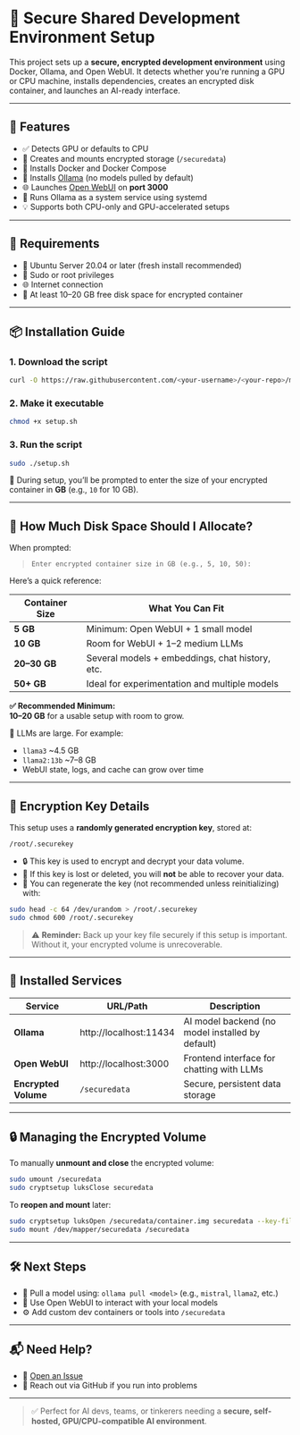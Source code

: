 # 🔐 Secure Shared Development Environment Setup

This project sets up a **secure, encrypted development environment** using Docker, Ollama, and Open WebUI. It detects whether you're running a GPU or CPU machine, installs dependencies, creates an encrypted disk container, and launches an AI-ready interface.

---

## 🚀 Features

- ✅ Detects GPU or defaults to CPU
- 🔐 Creates and mounts encrypted storage (`/securedata`)
- 🐳 Installs Docker and Docker Compose
- 🧠 Installs [Ollama](https://ollama.com) (no models pulled by default)
- 🌐 Launches [Open WebUI](https://github.com/open-webui/open-webui) on **port 3000**
- 🔄 Runs Ollama as a system service using systemd
- 💡 Supports both CPU-only and GPU-accelerated setups

---

## 🧰 Requirements

- 🐧 Ubuntu Server 20.04 or later (fresh install recommended)
- 🔑 Sudo or root privileges
- 🌐 Internet connection
- 💾 At least 10–20 GB free disk space for encrypted container

---

## 📦 Installation Guide

### 1. Download the script

```bash
curl -O https://raw.githubusercontent.com/<your-username>/<your-repo>/main/setup.sh
```

### 2. Make it executable

```bash
chmod +x setup.sh
```

### 3. Run the script

```bash
sudo ./setup.sh
```

📝 During setup, you’ll be prompted to enter the size of your encrypted container in **GB** (e.g., `10` for 10 GB).

---

## 💾 How Much Disk Space Should I Allocate?

When prompted:

> `Enter encrypted container size in GB (e.g., 5, 10, 50):`

Here’s a quick reference:

| Container Size | What You Can Fit                                 |
|----------------|--------------------------------------------------|
| **5 GB**       | Minimum: Open WebUI + 1 small model              |
| **10 GB**      | Room for WebUI + 1–2 medium LLMs                 |
| **20–30 GB**   | Several models + embeddings, chat history, etc.  |
| **50+ GB**     | Ideal for experimentation and multiple models    |

**✅ Recommended Minimum:**  
**10–20 GB** for a usable setup with room to grow.

🧠 LLMs are large. For example:
- `llama3` ~4.5 GB
- `llama2:13b` ~7–8 GB
- WebUI state, logs, and cache can grow over time

---

## 🔐 Encryption Key Details

This setup uses a **randomly generated encryption key**, stored at:

```
/root/.securekey
```

- 🔒 This key is used to encrypt and decrypt your data volume.
- 🧠 If this key is lost or deleted, you will **not** be able to recover your data.
- 🔄 You can regenerate the key (not recommended unless reinitializing) with:

```bash
sudo head -c 64 /dev/urandom > /root/.securekey
sudo chmod 600 /root/.securekey
```

> ⚠️ **Reminder:** Back up your key file securely if this setup is important. Without it, your encrypted volume is unrecoverable.

---

## 🧠 Installed Services

| Service        | URL/Path                 | Description                                         |
|----------------|--------------------------|-----------------------------------------------------|
| **Ollama**     | http://localhost:11434   | AI model backend (no model installed by default)    |
| **Open WebUI** | http://localhost:3000    | Frontend interface for chatting with LLMs           |
| **Encrypted Volume** | `/securedata`     | Secure, persistent data storage                     |

---

## 🔒 Managing the Encrypted Volume

To manually **unmount and close** the encrypted volume:

```bash
sudo umount /securedata
sudo cryptsetup luksClose securedata
```

To **reopen and mount** later:

```bash
sudo cryptsetup luksOpen /securedata/container.img securedata --key-file /root/.securekey
sudo mount /dev/mapper/securedata /securedata
```

---

## 🛠️ Next Steps

- 🧠 Pull a model using: `ollama pull <model>` (e.g., `mistral`, `llama2`, etc.)
- 💬 Use Open WebUI to interact with your local models
- ⚙️ Add custom dev containers or tools into `/securedata`

---

## 📬 Need Help?

- 📂 [Open an Issue](https://github.com/<your-username>/<your-repo>/issues)
- 💬 Reach out via GitHub if you run into problems

---

> ✅ Perfect for AI devs, teams, or tinkerers needing a **secure, self-hosted, GPU/CPU-compatible AI environment**.
